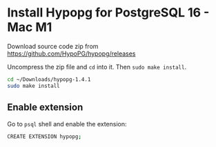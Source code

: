 # Install Hypopg for PostgreSQL 16 - Mac M1

Download source code zip from https://github.com/HypoPG/hypopg/releases

Uncompress the zip file and `cd` into it. Then `sudo make install`.

```bash
cd ~/Downloads/hypopg-1.4.1
sudo make install
```


## Enable extension

Go to `psql` shell and enable the extension:
```bash
CREATE EXTENSION hypopg;
```